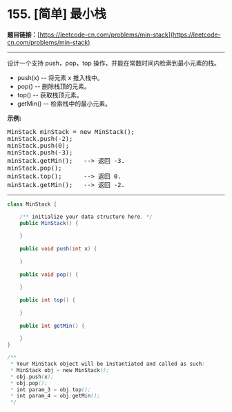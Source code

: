 # 155. [简单] 最小栈

**题目链接：**[https://leetcode-cn.com/problems/min-stack](https://leetcode-cn.com/problems/min-stack)

---

<div class="content__1Y2H">
 <div class="notranslate">
  <p>设计一个支持 push，pop，top 操作，并能在常数时间内检索到最小元素的栈。</p> 
  <ul> 
   <li>push(x)&nbsp;-- 将元素 x 推入栈中。</li> 
   <li>pop()&nbsp;-- 删除栈顶的元素。</li> 
   <li>top()&nbsp;-- 获取栈顶元素。</li> 
   <li>getMin() -- 检索栈中的最小元素。</li> 
  </ul> 
  <p><strong>示例:</strong></p> 
  <pre class="language-text">MinStack minStack = new MinStack();
minStack.push(-2);
minStack.push(0);
minStack.push(-3);
minStack.getMin();   --&gt; 返回 -3.
minStack.pop();
minStack.top();      --&gt; 返回 0.
minStack.getMin();   --&gt; 返回 -2.
</pre> 
 </div>
</div>

---

```java
class MinStack {

    /** initialize your data structure here. */
    public MinStack() {
        
    }
    
    public void push(int x) {
        
    }
    
    public void pop() {
        
    }
    
    public int top() {
        
    }
    
    public int getMin() {
        
    }
}

/**
 * Your MinStack object will be instantiated and called as such:
 * MinStack obj = new MinStack();
 * obj.push(x);
 * obj.pop();
 * int param_3 = obj.top();
 * int param_4 = obj.getMin();
 */
```